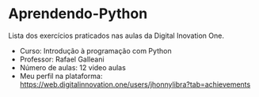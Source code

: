 # Aprendendo-Python
Lista dos exercícios praticados nas aulas da Digital Inovation One.
* Curso: Introdução à programação com Python
* Professor: Rafael Galleani
* Número de aulas: 12 video aulas
* Meu perfil na plataforma: https://web.digitalinnovation.one/users/jhonnylibra?tab=achievements
